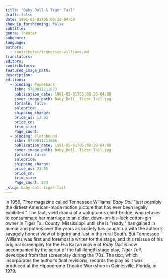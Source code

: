 ```yaml
---
title: "Baby Doll & Tiger Tail"
draft: false
date: 1991-05-01T05:00:20-04:00
show_in_forthcoming: false
subtitle:
genre: Theater
subgenre:
language:
authors:
  - contributor/tennessee-williams.md
translators:
editors:
contributors:
featured_image_path:
description:
editions:
  - binding: Paperback
    isbn: 9780811211673
    publication_date: 1991-05-01T05:00:20-04:00
    cover_image_path: Baby_Doll__Tiger_Tail.jpg
    forsale: false
    saleprice:
    shipping_charge:
    price_us: 13.95
    price_cn:
    trim_size:
    Page_count:
  - binding: Clothbound
    isbn: 9780811211666
    publication_date: 1991-05-01T05:00:20-04:00
    cover_image_path: Baby_Doll__Tiger_Tail.jpg
    forsale: false
    saleprice:
    shipping_charge:
    price_us: 23.95
    price_cn:
    trim_size:
    Page_count: 224
_slug: baby-doll-tiger-tail
---
```


In 1956, _Time_ magazine called Tennessee Williams’ _Baby Doll_ "just possibly the dirtiest American-made motion picture that has ever been legally exhibited." The taut, vivid drama of a voluptuous child-bridge, who refuses to consummate her marriage to an older, down-on-his-luck cotton-gin owner in Tiger Tail County, Mississippi until she is "ready," has gained in humor and pathos over the years as society has caught up with the author’s savagely honest view of bigotry and lust in the rural South. But Tennessee Williams was first and foremost a writer for the stage, and this reissue of his original screenplay for the Elia Kazan movie of _Baby Doll_ is now accompanied by the script of the full-length stage play, _Tiger Tail_, developed from that screenplay during the ’70s. The text, which incorporates the author’s final revisions, records the play as it was produced at the Hippodrome Theatre Workshop in Gainesville, Florida, in 1979.

